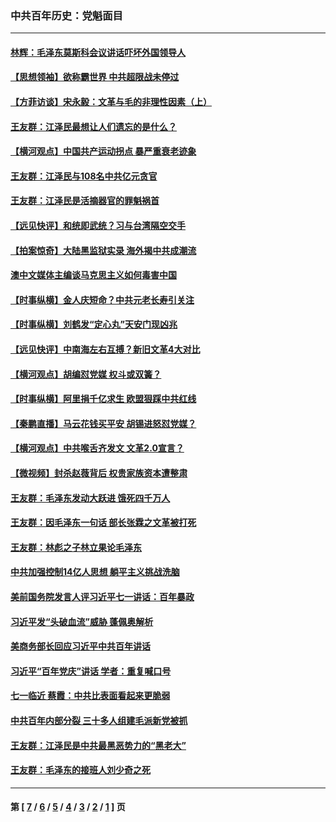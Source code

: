 ### 中共百年历史：党魁面目
---
#### [林辉：毛泽东莫斯科会议讲话吓坏外国领导人](../../pages/nf1176107/n13917931.md?03230430) 
#### [【思想领袖】欲称霸世界 中共超限战未停过](../../pages/nf1176107/n13745142.md?03230430) 
#### [【方菲访谈】宋永毅：文革与毛的非理性因素（上）](../../pages/nf1176107/n13469956.md?03230430) 
#### [王友群：江泽民最想让人们遗忘的是什么？](../../pages/nf1176107/n13408949.md?03230430) 
#### [【横河观点】中国共产运动拐点 暴严重衰老迹象](../../pages/nf1176107/n13388333.md?03230430) 
#### [王友群：江泽民与108名中共亿元贪官](../../pages/nf1176107/n13352358.md?03230430) 
#### [王友群：江泽民是活摘器官的罪魁祸首](../../pages/nf1176107/n13336903.md?03230430) 
#### [【远见快评】和统即武统？习与台湾隔空交手](../../pages/nf1176107/n13297739.md?03230430) 
#### [【拍案惊奇】大陆黑监狱实录 海外揭中共成潮流](../../pages/nf1176107/n13288853.md?03230430) 
#### [澳中文媒体主编谈马克思主义如何毒害中国](../../pages/nf1176107/n13257387.md?03230430) 
#### [【时事纵横】金人庆短命？中共元老长寿引关注](../../pages/nf1176107/n13217934.md?03230430) 
#### [【时事纵横】刘鹤发“定心丸”天安门现凶兆](../../pages/nf1176107/n13215416.md?03230430) 
#### [【远见快评】中南海左右互搏？新旧文革4大对比](../../pages/nf1176107/n13214745.md?03230430) 
#### [【横河观点】胡编怼党媒 权斗或双簧？](../../pages/nf1176107/n13210864.md?03230430) 
#### [【时事纵横】阿里捐千亿求生 欧盟狠踩中共红线](../../pages/nf1176107/n13206431.md?03230430) 
#### [【秦鹏直播】马云花钱买平安 胡锡进怒怼党媒？](../../pages/nf1176107/n13206392.md?03230430) 
#### [【横河观点】中共喉舌齐发文 文革2.0宣言？](../../pages/nf1176107/n13201248.md?03230430) 
#### [【微视频】封杀赵薇背后 权贵家族资本遭整肃](../../pages/nf1176107/n13197798.md?03230430) 
#### [王友群：毛泽东发动大跃进 饿死四千万人](../../pages/nf1176107/n13177158.md?03230430) 
#### [王友群：因毛泽东一句话 部长张霖之文革被打死](../../pages/nf1176107/n13161711.md?03230430) 
#### [王友群：林彪之子林立果论毛泽东](../../pages/nf1176107/n13128622.md?03230430) 
#### [中共加强控制14亿人思想 躺平主义挑战洗脑](../../pages/nf1176107/n13094299.md?03230430) 
#### [美前国务院发言人评习近平七一讲话：百年暴政](../../pages/nf1176107/n13066986.md?03230430) 
#### [习近平发“头破血流”威胁 蓬佩奥解析](../../pages/nf1176107/n13063604.md?03230430) 
#### [美商务部长回应习近平中共百年讲话](../../pages/nf1176107/n13062903.md?03230430) 
#### [习近平“百年党庆”讲话 学者：重复喊口号](../../pages/nf1176107/n13061411.md?03230430) 
#### [七一临近 蔡霞：中共比表面看起来更脆弱](../../pages/nf1176107/n13056418.md?03230430) 
#### [中共百年内部分裂 三十多人组建毛派新党被抓](../../pages/nf1176107/n13044023.md?03230430) 
#### [王友群：江泽民是中共最黑恶势力的“黑老大”](../../pages/nf1176107/n13022180.md?03230430) 
#### [王友群：毛泽东的接班人刘少奇之死](../../pages/nf1176107/n12991772.md?03230430) 

---
#### 第 [ [7](./7.md?03230430) / [6](./6.md?03230430) / [5](./5.md?03230430) / [4](./4.md?03230430) / [3](./3.md?03230430) / [2](./2.md?03230430) / [1](./1.md?03230430) ] 页
